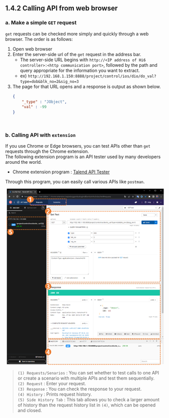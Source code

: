 ## 1.4.2 Calling API from web browser  

### a. Make a simple `GET` request

`get` requests can be checked more simply and quickly through a web browser. The order is as follows:
1. Open web browser
2. Enter the server-side url of the `get` request in the address bar.
	- The server-side URL begins with `http://<IP address of Hi6 controller>:<http communication port>`, followed by the path and query appropriate for the information you want to extract.
	- ex) ```http://192.168.1.150:8888/project/control/ios/dio/do_val?type=dob&blk_no=2&sig_no=3```
3. The page for that URL opens and a response is output as shown below.
	```json
	{
		"_type" : "JObject",
		"val" : -99
	}
	```

<br>

### b. Calling API with `extension`
If you use Chrome or Edge browsers, you can test APIs other than `get` requests through the Chrome extension.  
The following extension program is an API tester used by many developers around the world.
- Chrome extension program : [Talend API Tester](https://chromewebstore.google.com/detail/talend-api-tester-free-ed/aejoelaoggembcahagimdiliamlcdmfm)  

Through this program, you can easily call various APIs like `postman`.

<img src="../../_assets/06_Talend_api_tester.png" style="max-height: 80vh;">

<blockquote>

`(1) Requests/Senarios` : You can set whether to test calls to one API or create a scenario with multiple APIs and test them sequentially.<br>
`(2) Request` : Enter your request.  
`(3) Response` : You can check the response to your request.  
`(4) History` : Prints request history.   
`(5) Side History Tab` : This tab allows you to check a larger amount of history than the request history list in `(4)`, which can be opened and closed.

</blockquote>